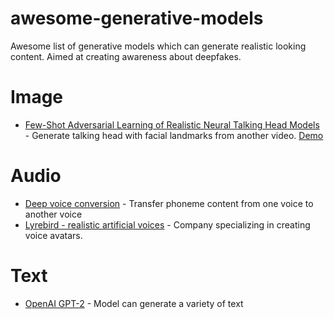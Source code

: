 # awesome-generative-models
Awesome list of generative models which can generate realistic looking content. Aimed at creating awareness about deepfakes.

# Image

* [Few-Shot Adversarial Learning of Realistic Neural Talking Head Models](https://arxiv.org/abs/1905.08233v1) - Generate talking head with facial landmarks from another video. [Demo](https://www.youtube.com/watch?v=p1b5aiTrGzY)


# Audio

* [Deep voice conversion](https://github.com/andabi/deep-voice-conversion) - Transfer phoneme content from one voice to another voice
* [Lyrebird - realistic artificial voices](https://lyrebird.ai/) - Company specializing in creating voice avatars. 

# Text

* [OpenAI GPT-2](https://openai.com/blog/better-language-models/) - Model can generate a variety of text

